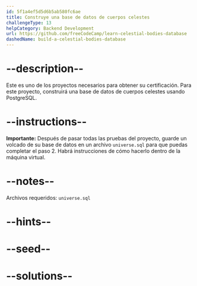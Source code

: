 ```yaml
---
id: 5f1a4ef5d5d6b5ab580fc6ae
title: Construye una base de datos de cuerpos celestes
challengeType: 13
helpCategory: Backend Development
url: https://github.com/freeCodeCamp/learn-celestial-bodies-database
dashedName: build-a-celestial-bodies-database
---
```


# --description--

Este es uno de los proyectos necesarios para obtener su certificación. Para este proyecto, construirá una base de datos de cuerpos celestes usando PostgreSQL.

# --instructions--

**Importante:** Después de pasar todas las pruebas del proyecto, guarde un volcado de su base de datos en un archivo `universe.sql` para que puedas completar el paso 2. Habrá instrucciones de cómo hacerlo dentro de la máquina virtual.

# --notes--

Archivos requeridos: `universe.sql`

# --hints--

# --seed--

# --solutions--
